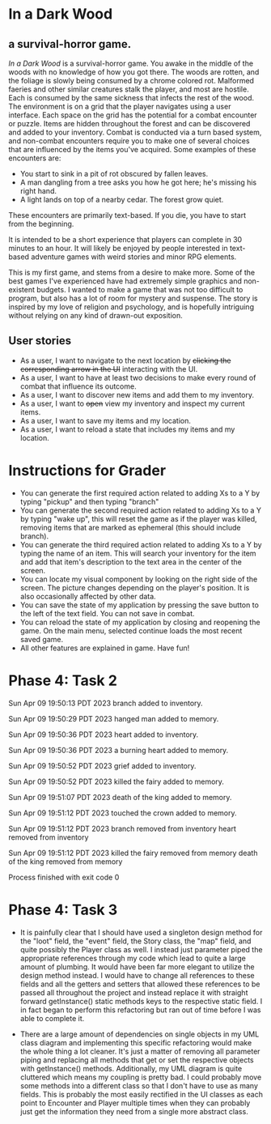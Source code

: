 # In a Dark Wood

## a survival-horror game.

*In a Dark Wood* is a survival-horror game. You awake in the middle of the woods with no knowledge of how you got there.
The woods are rotten, and the foliage is slowly being consumed by a chrome colored rot. Malformed faeries and other
similar creatures stalk the player, and most are hostile. Each is consumed by the same sickness that infects the
rest of the wood. The environment is on a grid that the player navigates using a user interface. Each space on the
grid has the potential for a combat encounter or puzzle. Items are hidden throughout the forest and can be discovered
and added to your inventory. Combat is conducted via a turn based system, and non-combat encounters require
you to make one of several choices that are influenced by the items you've acquired.
Some examples of these encounters are:
- You start to sink in a pit of rot obscured by fallen leaves.
- A man dangling from a tree asks you how he got here; he's missing his right hand.
- A light lands on top of a nearby cedar. The forest grow quiet.

These encounters are primarily text-based. If you die, you have to start from the beginning.

It is intended to be a short experience that players can complete in 30 minutes to an hour. It will likely be
enjoyed by people interested in text-based adventure games with weird stories and minor RPG elements.

This is my first game, and stems from a desire to make more. Some of the best games I've experienced have had extremely
simple graphics and non-existent budgets.  I wanted to make a game that was not too difficult to program, but also has a
lot of room for mystery and suspense. The story is inspired by my love of religion and psychology, and is hopefully
intriguing without relying on any kind of drawn-out exposition.

## User stories
- As a user, I want to navigate to the next location by ~~clicking the corresponding arrow in the UI~~ interacting with
  the UI.
- As a user, I want to have at least two decisions to make every round of combat that influence its outcome.
- As a user, I want to discover new items and add them to my inventory.
- As a user, I want to ~~open~~ view my inventory and inspect my current items.
- As a user, I want to save my items and my location.
- As a user, I want to reload a state that includes my items and my location.

# Instructions for Grader

- You can generate the first required action related to adding Xs to a Y by typing "pickup" and then typing "branch"
- You can generate the second required action related to adding Xs to a Y by typing "wake up", this will reset the game
  as if the player was killed, removing items that are marked as ephemeral (this should include branch).
- You can generate the third required action related to adding Xs to a Y by typing the name of an item. This will search
  your inventory for the item and add that item's description to the text area in the center of the screen.
- You can locate my visual component by looking on the right side of the screen. The picture changes depending on the
  player's position. It is also occasionally affected by other data.
- You can save the state of my application by pressing the save button to the left of the text field. You can not save
  in combat.
- You can reload the state of my application by closing and reopening the game. On the main menu, selected continue
  loads the most recent saved game.
- All other features are explained in game. Have fun!

# Phase 4: Task 2
Sun Apr 09 19:50:13 PDT 2023
branch added to inventory.


Sun Apr 09 19:50:29 PDT 2023
hanged man added to memory.


Sun Apr 09 19:50:36 PDT 2023
heart added to inventory.


Sun Apr 09 19:50:36 PDT 2023
a burning heart added to memory.


Sun Apr 09 19:50:52 PDT 2023
grief added to inventory.


Sun Apr 09 19:50:52 PDT 2023
killed the fairy added to memory.


Sun Apr 09 19:51:07 PDT 2023
death of the king added to memory.


Sun Apr 09 19:51:12 PDT 2023
touched the crown added to memory.


Sun Apr 09 19:51:12 PDT 2023
branch removed from inventory
heart removed from inventory


Sun Apr 09 19:51:12 PDT 2023
killed the fairy removed from memory
death of the king removed from memory

Process finished with exit code 0

# Phase 4: Task 3

- It is painfully clear that I should have used a singleton design method for the "loot" field,
  the "event" field, the Story class, the "map" field, and quite possibly the Player class as well. I instead just
  parameter piped the appropriate references through my code which lead to quite a large amount of plumbing. It would
  have been far more elegant to utilize the design method instead. I would have to change all references to these fields
  and all the getters and setters that allowed these references to be passed all throughout the project and instead
  replace it with straight forward getInstance() static methods keys to the respective static field. I in fact began to
  perform this refactoring but ran out of time before I was able to complete it.

- There are a large amount of dependencies on single objects in my UML class diagram and implementing this specific
  refactoring would make the whole thing a lot cleaner. It's just a matter of removing all parameter piping and 
  replacing all methods that get or set the respective objects with getInstance() methods. Additionally, my UML diagram
  is quite cluttered which means my coupling is pretty bad. I could probably move some methods into a different class so 
  that I don't have to use as many fields. This is probably the most easily rectified in the UI classes as each point to
  Encounter and Player multiple times when they can probably just get the information they need from a single more
  abstract class. 
